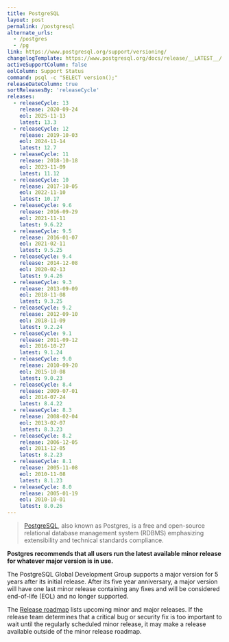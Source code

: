 ```yaml
---
title: PostgreSQL
layout: post
permalink: /postgresql
alternate_urls:
  - /postgres
  - /pg
link: https://www.postgresql.org/support/versioning/
changelogTemplate: https://www.postgresql.org/docs/release/__LATEST__/
activeSupportColumn: false
eolColumn: Support Status
command: psql -c "SELECT version();"
releaseDateColumn: true
sortReleasesBy: 'releaseCycle'
releases:
  - releaseCycle: 13
    release: 2020-09-24
    eol: 2025-11-13
    latest: 13.3
  - releaseCycle: 12
    release: 2019-10-03
    eol: 2024-11-14
    latest: 12.7
  - releaseCycle: 11
    release: 2018-10-18
    eol: 2023-11-09
    latest: 11.12
  - releaseCycle: 10
    release: 2017-10-05
    eol: 2022-11-10
    latest: 10.17
  - releaseCycle: 9.6
    release: 2016-09-29
    eol: 2021-11-11
    latest: 9.6.22
  - releaseCycle: 9.5
    release: 2016-01-07
    eol: 2021-02-11
    latest: 9.5.25
  - releaseCycle: 9.4
    release: 2014-12-08
    eol: 2020-02-13
    latest: 9.4.26
  - releaseCycle: 9.3
    release: 2013-09-09
    eol: 2018-11-08
    latest: 9.3.25
  - releaseCycle: 9.2
    release: 2012-09-10
    eol: 2018-11-09
    latest: 9.2.24
  - releaseCycle: 9.1
    release: 2011-09-12
    eol: 2016-10-27
    latest: 9.1.24
  - releaseCycle: 9.0
    release: 2010-09-20
    eol: 2015-10-08
    latest: 9.0.23
  - releaseCycle: 8.4
    release: 2009-07-01
    eol: 2014-07-24
    latest: 8.4.22
  - releaseCycle: 8.3
    release: 2008-02-04
    eol: 2013-02-07
    latest: 8.3.23
  - releaseCycle: 8.2
    release: 2006-12-05
    eol: 2011-12-05
    latest: 8.2.23
  - releaseCycle: 8.1
    release: 2005-11-08
    eol: 2010-11-08
    latest: 8.1.23
  - releaseCycle: 8.0
    release: 2005-01-19
    eol: 2010-10-01
    latest: 8.0.26
---
```


> [PostgreSQL](https://www.postgresql.org/), also known as Postgres, is a free and open-source relational database management system (RDBMS) emphasizing extensibility and technical standards compliance.

**Postgres recommends that all users run the latest available minor release for whatever major version is in use.**

The PostgreSQL Global Development Group supports a major version for 5 years after its initial release. After its five year anniversary, a major version will have one last minor release containing any fixes and will be considered end-of-life (EOL) and no longer supported.

The [Release roadmap](https://www.postgresql.org/developer/roadmap/) lists upcoming minor and major releases. If the release team determines that a critical bug or security fix is too important to wait until the regularly scheduled minor release, it may make a release available outside of the minor release roadmap.

